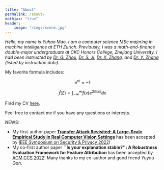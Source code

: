 ```yaml
---
title: "About"
permalink: /about/
mathjax: "true"
header:
    image: "/imgs/scene.jpg"
---
```


*Hello, my name is Yuhao Mao. I am a computer science MSc majoring in machine intelligence at ETH Zurich. Previously, I was a math-and-finance double-major undergraduate at CKC Honors College, Zhejiang University. I had been instructed by [Dr. G. Zhou](https://flzhou.weebly.com), [Dr. S. Ji](https://nesa.zju.edu.cn/webpage/people.html), [Dr. X. Zhang](https://person.zju.edu.cn/zhangxuhong), and [Dr. Y. Zhang](https://yangzhangalmo.github.io/students) (listed by instruction date).*

My favorite formula includes: 

$$e^{\pi i}=-1$$

$$\hat{f}(\xi) = \int_{-\infty}^{\infty}f(x)e^{2\pi i x\xi}dx$$

Find my CV [here](https://algebraloveme.github.io/CV.pdf).

Feel free to contact me if you have any questions or interests.

NEWS:
- My first-author paper [**Transfer Attack Revisited: A Large-Scale Empirical Study in Real Computer Vision Settings**](https://arxiv.org/abs/2204.04063) has been accepted by [IEEE Symposium on Security & Privacy 2022](https://www.ieee-security.org/TC/SP2022/program-papers.html)! 
- My co-first author paper **``Is your explanation stable?'': A Robustness Evaluation Framework for Feature Attribution** has been accepted by [ACM CCS 2022](https://www.sigsac.org/ccs/CCS2022/call-for-papers.html)! Many thanks to my co-author and good friend *Yuyou Gan*.